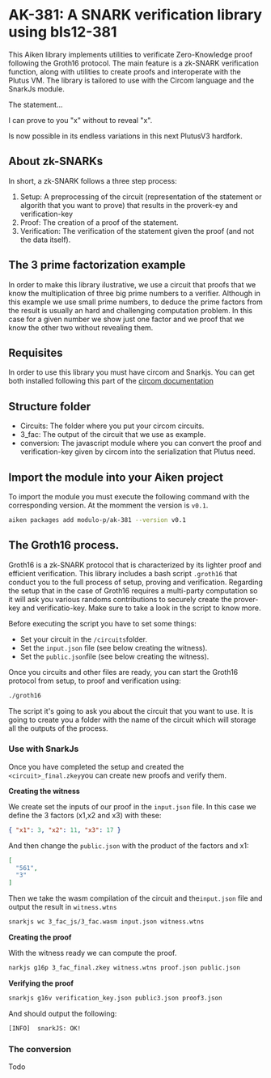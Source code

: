 # AK-381: A SNARK verification library using bls12-381

This Aiken library implements utilities to verificate Zero-Knowledge proof
following the Groth16 protocol. The main feature is a zk-SNARK verification
function, along with utilities to create proofs and interoperate with the Plutus
VM. The library is tailored to use with the Circom language and the SnarkJs
module.

The statement...

I can prove to you "x" without to reveal "x".

Is now possible in its endless variations in this next PlutusV3 hardfork.

## About zk-SNARKs

In short, a zk-SNARK follows a three step process:

1. Setup: A preprocessing of the circuit (representation of the statement or
   algorith that you want to prove) that results in the proverk-ey and
   verification-key
2. Proof: The creation of a proof of the statement.
3. Verification: The verification of the statement given the proof (and not the
   data itself).

## The 3 prime factorization example

In order to make this library ilustrative, we use a circuit that proofs that we
know the multiplication of three big prime numbers to a verifier. Although in
this example we use small prime numbers, to deduce the prime factors from the
result is usually an hard and challenging computation problem. In this case for
a given number we show just one factor and we proof that we know the other two
without revealing them.

## Requisites

In order to use this library you must have circom and Snarkjs. You can get both
installed following this part of the
[circom documentation](https://docs.circom.io/getting-started/installation/)

## Structure folder

- Circuits: The folder where you put your circom circuits.
- 3_fac: The output of the circuit that we use as example.
- conversion: The javascript module where you can convert the proof and
  verification-key given by circom into the serialization that Plutus need.

## Import the module into your Aiken project

To import the module you must execute the following command with the
corresponding version. At the momment the version is `v0.1`.

```bash
aiken packages add modulo-p/ak-381 --version v0.1
```

## The Groth16 process.

Groth16 is a zk-SNARK protocol that is characterized by its lighter proof and
efficient verification. This library includes a bash script `.groth16` that
conduct you to the full process of setup, proving and verification. Regarding
the setup that in the case of Groth16 requires a multi-party computation so it
will ask you various randoms contributions to securely create the prover-key and
verificatio-key. Make sure to take a look in the script to know more.

Before executing the script you have to set some things:

- Set your circuit in the `/circuits`folder.
- Set the `input.json` file (see below creating the witness).
- Set the `public.json`file (see below creating the witness).

Once you circuits and other files are ready, you can start the Groth16 protocol
from setup, to proof and verification using:

```bash
./groth16
```

The script it's going to ask you about the circuit that you want to use. It is
going to create you a folder with the name of the circuit which will storage all
the outputs of the process.

### Use with SnarkJs

Once you have completed the setup and created the `<circuit>_final.zkey`you can
create new proofs and verify them.

**Creating the witness**

We create set the inputs of our proof in the `input.json` file. In this case we
define the 3 factors (x1,x2 and x3) with these:

```JSON
{ "x1": 3, "x2": 11, "x3": 17 }
```

And then change the `public.json` with the product of the factors and x1:

```JSON
[
  "561",
  "3"
]
```

Then we take the wasm compilation of the circuit and the`input.json` file and
output the result in `witness.wtns`

```bash
snarkjs wc 3_fac_js/3_fac.wasm input.json witness.wtns
```

**Creating the proof**

With the witness ready we can compute the proof.

```bash
narkjs g16p 3_fac_final.zkey witness.wtns proof.json public.json
```

**Verifying the proof**

```bash
snarkjs g16v verification_key.json public3.json proof3.json
```

And should output the following:

```bash
[INFO]  snarkJS: OK!
```

### The conversion

Todo
